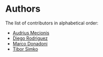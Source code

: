 # Authors

The list of contributors in alphabetical order:

- [Audrius Mecionis](https://orcid.org/0000-0002-3759-1663)
- [Diego Rodriguez](https://orcid.org/0000-0003-0649-2002)
- [Marco Donadoni](https://orcid.org/0000-0003-2922-5505)
- [Tibor Simko](https://orcid.org/0000-0001-7202-5803)
